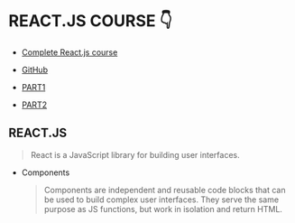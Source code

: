 # REACT.JS COURSE 👇

- [Complete React.js course](https://www.youtube.com/playlist?list=PLSDeUiTMfxW6nMcmZPUG4SgFPAlazWB_S)
- [GitHub](https://github.com/HuXn-WebDev/THE-BIGGEST-REACT-COURSE-ON-THE-INTERNET)

- [PART1](https://www.youtube.com/watch?v=qnwFpjIqsrA)
- [PART2](https://www.youtube.com/watch?v=futeaowy34Y)

## REACT.JS

> React is a JavaScript library for building user interfaces.

- Components
  > Components are independent and reusable code blocks that can be used to build complex user interfaces. They serve the same purpose as JS functions, but work in isolation and return HTML.
